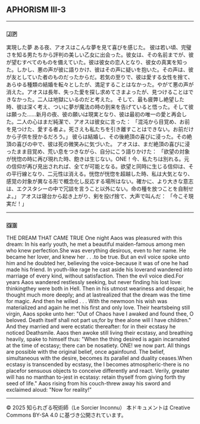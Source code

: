 ## APHORISM III-3

---

### 🇯🇵


実現した夢
ある夜、アオスはこんな夢を見て喜びを感じた。
彼は若い頃、完璧さを知る男たちから評判の美しい乙女に出会った。彼女は、その名前までが、彼が望むすべてのものを備えていた。彼は彼女の恋人となり、彼女の真実を知った。しかし、悪の声が彼に語りかけ、彼はその声に疑いを抱いた。その声は、彼が友としていた者のものだったからだ。若気の至りで、彼は愛する女性を捨て、あらゆる種類の結婚を転々としたが、満足することはなかった。やがて悪の声が消えた。アオスは長年、失った愛を探し求めてさまよったが、見つけることはできなかった。二人は地獄にいるのだと考えた。
そして、最も疲弊し絶望した時、彼は深く考え、ついに夢が魔法の時の到来を告げていると悟った。そして彼は願った……新月の夜、彼の願いは現実となり、彼は最初の唯一の愛と再会した。二人の心はまだ純潔で、アオスは彼女に言った：
「混沌から目覚め、お前を見つけた、愛する者よ。死さえも私たちを引き離すことはできない。お前だけから子供を授かるだろう。」
彼らは結婚し、その後絶頂の喜びに浸った。その絶頂の喜びの中で、彼は死の微笑みに気づいた。
アオスは、まだ絶頂の喜びに浸ったまま目覚め、荒い息をつきながら、自分にこう語りかけた：
「欲望の対象が恍惚の時に再び現れた時、飽きは生じない。ONE！今、私たちは別れる。元の信仰が再び見出されれば、全てが可能となる。欲望と同時に生じる信仰は、その平行線となり、二元性は消える。恍惚が恍惚を超越した時、私は大気となり、感覚の対象が異なる形で概念化し反応する場所はない。確かに、より大きな意志は、エクスタシーの中で冗談を言うこと以外にない。命の種を放つことを自制せよ。」
アオスは寝台から起き上がり、剣を投げ捨て、大声で叫んだ：
「今こそ現実だ！」

---

### 🇬🇧

THE DREAM THAT CAME TRUE
One night Aaos was pleasured with this dream:
In his early youth, he met a beautiful maiden-famous among men who knew perfection.She was everything desirous, even to her name. He became her lover, and knew her . . .to be true. But an evil voice spoke unto him and he doubted her, believing the voice-because it was of one he had made his friend. In youth-like rage he cast aside his loverand wandered into marriage of every kind, without satisfaction. Then the evil voice died.For years Aaos wandered restlessly seeking, but never finding his lost love: thinkingthey were both in Hell.
Then in his utmost weariness and despair, he thought much more deeply; and at lastrealized that the dream was the time for magic. And then he willed . . . With the newmoon his wish was materialized and again he met his first and only love. Their heartsbeing still virgin, Aaos spoke unto her:
"Out of Chaos have I awaked and found thee, O beloved. Death itself shall not part us;for by thee alone will I have children."
And they married and were ecstatic thereafter: for in their ecstasy he noticed Deathsmile.
Aaos then awoke still living their ecstasy, and breathing heavily, spake to himself thus:
"When the thing desired is again incarnated at the time of ecstasy; there can be nosatiety. ONE! we now part. All things are possible with the original belief, once againfound. The belief, simultaneous with the desire, becomes its parallel and duality ceases.When ecstasy is transcended by ecstasy, the I becomes atmospheric-there is no placefor sensuous objects to conceive differently and react. Verily, greater will has no manthan to-jest in ecstasy: retain thyself from giving forth thy seed of life."
Aaos rising from his couch-threw away his sword and exclaimed aloud:
"Now for reality!"

---

© 2025 知られざる呪術師（Le Sorcier Inconnu）
本ドキュメントは Creative Commons BY-SA 4.0 に基づき公開されています。


